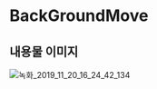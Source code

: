 # BackGroundMove

## 내용물 이미지
![녹화_2019_11_20_16_24_42_134](https://user-images.githubusercontent.com/54255611/69217794-c414c080-0bb2-11ea-81fb-e4a60ec674fc.gif)

